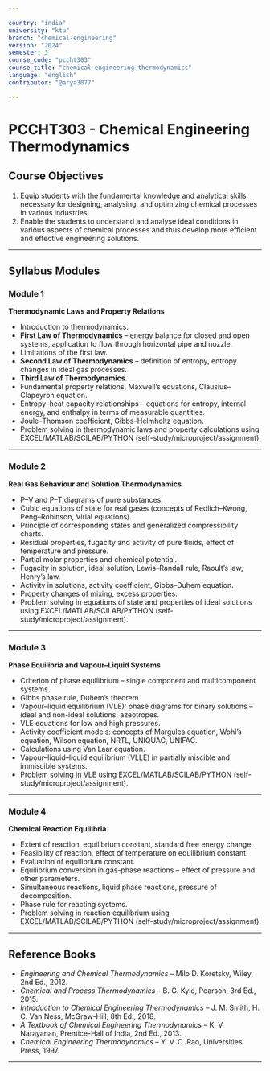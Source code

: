 ```yaml
---

country: "india"
university: "ktu"
branch: "chemical-engineering"
version: "2024"
semester: 3
course_code: "pccht303"
course_title: "chemical-engineering-thermodynamics"
language: "english"
contributor: "@arya3077"

---
```


# PCCHT303 - Chemical Engineering Thermodynamics

## Course Objectives

1. Equip students with the fundamental knowledge and analytical skills necessary for designing, analysing, and optimizing chemical processes in various industries.  
2. Enable the students to understand and analyse ideal conditions in various aspects of chemical processes and thus develop more efficient and effective engineering solutions.  

---

## Syllabus Modules

### Module 1
**Thermodynamic Laws and Property Relations**  
- Introduction to thermodynamics.  
- **First Law of Thermodynamics** – energy balance for closed and open systems, application to flow through horizontal pipe and nozzle.  
- Limitations of the first law.  
- **Second Law of Thermodynamics** – definition of entropy, entropy changes in ideal gas processes.  
- **Third Law of Thermodynamics**.  
- Fundamental property relations, Maxwell’s equations, Clausius–Clapeyron equation.  
- Entropy–heat capacity relationships – equations for entropy, internal energy, and enthalpy in terms of measurable quantities.  
- Joule–Thomson coefficient, Gibbs–Helmholtz equation.  
- Problem solving in thermodynamic laws and property calculations using EXCEL/MATLAB/SCILAB/PYTHON (self-study/microproject/assignment).  

---

### Module 2
**Real Gas Behaviour and Solution Thermodynamics**  
- P–V and P–T diagrams of pure substances.  
- Cubic equations of state for real gases (concepts of Redlich–Kwong, Peng–Robinson, Virial equations).  
- Principle of corresponding states and generalized compressibility charts.  
- Residual properties, fugacity and activity of pure fluids, effect of temperature and pressure.  
- Partial molar properties and chemical potential.  
- Fugacity in solution, ideal solution, Lewis–Randall rule, Raoult’s law, Henry’s law.  
- Activity in solutions, activity coefficient, Gibbs–Duhem equation.  
- Property changes of mixing, excess properties.  
- Problem solving in equations of state and properties of ideal solutions using EXCEL/MATLAB/SCILAB/PYTHON (self-study/microproject/assignment).  

---

### Module 3
**Phase Equilibria and Vapour–Liquid Systems**  
- Criterion of phase equilibrium – single component and multicomponent systems.  
- Gibbs phase rule, Duhem’s theorem.  
- Vapour–liquid equilibrium (VLE): phase diagrams for binary solutions – ideal and non-ideal solutions, azeotropes.  
- VLE equations for low and high pressures.  
- Activity coefficient models: concepts of Margules equation, Wohl’s equation, Wilson equation, NRTL, UNIQUAC, UNIFAC.  
- Calculations using Van Laar equation.  
- Vapour–liquid–liquid equilibrium (VLLE) in partially miscible and immiscible systems.  
- Problem solving in VLE using EXCEL/MATLAB/SCILAB/PYTHON (self-study/microproject/assignment).  

---

### Module 4
**Chemical Reaction Equilibria**  
- Extent of reaction, equilibrium constant, standard free energy change.  
- Feasibility of reaction, effect of temperature on equilibrium constant.  
- Evaluation of equilibrium constant.  
- Equilibrium conversion in gas-phase reactions – effect of pressure and other parameters.  
- Simultaneous reactions, liquid phase reactions, pressure of decomposition.  
- Phase rule for reacting systems.  
- Problem solving in reaction equilibrium using EXCEL/MATLAB/SCILAB/PYTHON (self-study/microproject/assignment).  

---

## Reference Books

- *Engineering and Chemical Thermodynamics* – Milo D. Koretsky, Wiley, 2nd Ed., 2012.  
- *Chemical and Process Thermodynamics* – B. G. Kyle, Pearson, 3rd Ed., 2015.  
- *Introduction to Chemical Engineering Thermodynamics* – J. M. Smith, H. C. Van Ness, McGraw-Hill, 8th Ed., 2018.  
- *A Textbook of Chemical Engineering Thermodynamics* – K. V. Narayanan, Prentice-Hall of India, 2nd Ed., 2013.  
- *Chemical Engineering Thermodynamics* – Y. V. C. Rao, Universities Press, 1997.  

---
